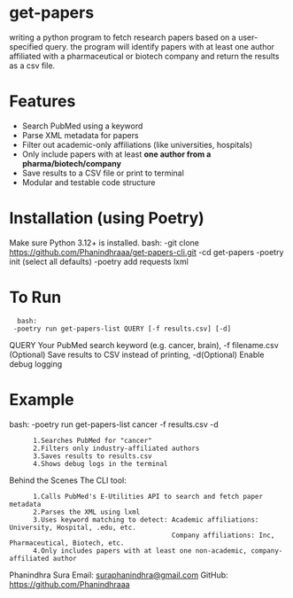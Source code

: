 # get-papers

writing a python program to fetch research papers based on a user-specified query. the program will identify papers with at least one author affiliated with a pharmaceutical or biotech company and return the results as a csv file.


# Features

-  Search PubMed using a keyword
-  Parse XML metadata for papers
-  Filter out academic-only affiliations (like universities, hospitals)
-  Only include papers with at least **one author from a pharma/biotech/company**
-  Save results to a CSV file or print to terminal
-  Modular and testable code structure

# Installation (using Poetry)
Make sure Python 3.12+ is installed.
       bash:
      -git clone https://github.com/Phanindhraaa/get-papers-cli.git
      -cd get-papers
      -poetry init (select all defaults)
      -poetry add requests lxml
 
# To Run
      bash:
     -poetry run get-papers-list QUERY [-f results.csv] [-d]
         
QUERY Your PubMed search keyword (e.g. cancer, brain), -f filename.csv (Optional) Save results to CSV instead of printing, -d(Optional) Enable debug logging
         
        

# Example
bash:
 -poetry run get-papers-list cancer -f results.csv -d

          1.Searches PubMed for "cancer"
          2.Filters only industry-affiliated authors
          3.Saves results to results.csv
          4.Shows debug logs in the terminal
          
Behind the Scenes The CLI tool:

          1.Calls PubMed's E-Utilities API to search and fetch paper metadata
          2.Parses the XML using lxml
          3.Uses keyword matching to detect: Academic affiliations: University, Hospital, .edu, etc.
                                             Company affiliations: Inc, Pharmaceutical, Biotech, etc.
          4.Only includes papers with at least one non-academic, company-affiliated author   



Phanindhra Sura
Email: suraphanindhra@gmail.com
GitHub: https://github.com/Phanindhraaa


                                           
          
         



